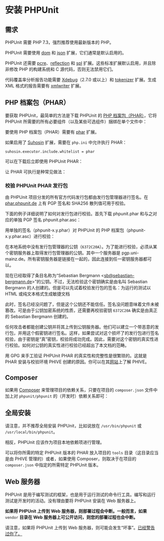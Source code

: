安装 PHPUnit
============

需求
----

PHPUnit 需要 PHP 7.3，强烈推荐使用最新版本的 PHP。

PHPUnit 需要使用 [dom](http://php.net/manual/en/dom.setup.php) 和
[json](http://php.net/manual/en/json.installation.php)
扩展，它们通常是默认启用的。

PHPUnit 还需要
[pcre](http://php.net/manual/en/pcre.installation.php)、[reflection](http://php.net/manual/en/reflection.installation.php)
和 [spl](http://php.net/manual/en/spl.installation.php)
扩展。这些标准扩展默认启用，并且除非修改 PHP 的构建系统和 C
源代码，否则无法禁用它们。

代码覆盖率分析报告功能需要 [Xdebug](http://xdebug.org/)（2.7.0
或以上）和
[tokenizer](http://php.net/manual/en/tokenizer.installation.php)
扩展。生成 XML 格式的报告需要有
[xmlwriter](http://php.net/manual/en/xmlwriter.installation.php) 扩展。

PHP 档案包（PHAR）
------------------

要获取 PHPUnit，最简单的方法是下载 PHPUnit 的 [PHP
档案包（PHAR）](http://php.net/phar)，它将 PHPUnit
所需要的所有必要组件（以及某些可选组件）捆绑在单个文件中：

要使用 PHP 档案包（PHAR）需要有
[phar](http://php.net/manual/en/phar.installation.php) 扩展。

如果启用了 [Suhosin](http://suhosin.org/) 扩展，需要在 `php.ini`
中允许执行 PHAR：

    suhosin.executor.include.whitelist = phar

可以在下载后立即使用 PHPUnit PHAR：

让 PHAR 可执行是种常见做法：

### 校验 PHPUnit PHAR 发行包

由 PHPUnit 项目分发的所有官方代码发行包都由发行包管理器进行签名。在
[phar.phpunit.de](https://phar.phpunit.de/) 上有 PGP 签名和 SHA256
散列值可用于校验。

下面的例子详细说明了如何对发行包进行校验。首先下载 phpunit.phar
和与之对应的单独 PGP 签名 phpunit.phar.asc：

用单独的签名（phpunit-x.y.phar）对 PHPUnit 的 PHP
档案包（phpunit-x.y.phar.asc）进行校验：

在本地系统中没有发行包管理器的公钥（`6372C20A`）。为了能进行校验，必须从某个密钥服务器上取得发行包管理器的公钥。其中一个服务器是
pgp.uni-mainz.de。所有密钥服务器是链接在一起的，因此连接到任一密钥服务器都可以。

现在已经取得了条目名称为“Sebastian Bergmann
&lt;<sb@sebastian-bergmann.de>&gt;”的公钥。不过，无法检验这个密钥确实是由名叫
Sebastian Bergmann
的人创建的。但是可以先试着校验发行包的签名：为运行的测试以 HTML
或纯文本格式生成敏捷文档

此时，签名已经没问题了，但是这个公钥还不能信任。签名没问题意味着文件未被篡改。可是由于公钥加密系统的性质，还需要再校验密钥
`6372C20A` 确实是由真正的 Sebastian Bergmann 创建的。

任何攻击者都能创建公钥并将其上传到公钥服务器。他们可以建立一个带恶意的发行包，并用这个假密钥进行签名。这样，如果尝试对这个损坏了的发行包进行签名校验，由于密钥是“真”密钥，校验将成功完成。因此，需要对这个密钥的真实性进行校验。如何对公钥的真实性进行校验已经超出了本文档的范畴。

用 GPG 来手工验证 PHPUnit PHAR 的真实性和完整性是很繁琐的。这就是 PHAR
安装与校验环境 PHIVE
创建的原因。你可以在其[网站](https://phar.io/)上了解 PHIVE。

Composer
--------

如果用 [Composer](https://getcomposer.org/)
来管理项目的依赖关系，只要在项目的 `composer.json` 文件中加上对
`phpunit/phpunit` 的（开发时）依赖关系即可：

全局安装
--------

请注意，并不推荐全局安装 PHPUnit，比如说放在 `/usr/bin/phpunit` 或
`/usr/local/bin/phpunit`。

相反，PHPUnit 应该作为项目本地依赖项进行管理。

可以将你所需的特定 PHPUnit 版本的 PHAR 放入项目的 `tools`
目录（这目录应当是由 PHIVE 管理的）或者，如果使用
Composer，则取决于在项目的 `composer.json` 中指定的所需特定 PHPUnit
版本。

Web 服务器
----------

PHPUnit
是用于编写测试的框架，也是用于运行测试的命令行工具。编写和运行测试是开发时的活动。没有理由要将
PHPUnit 安装在 Web 服务器上。

**如果将 PHPUnit 上传到 Web 服务器，则部署过程会中断。一般而言，如果**
`vendor` **目录在 Web 服务器上可公开访问，则您的部署过程也会中断。**

请注意，如果将 PHPUnit 上传到 Web
服务器，则可能会发生“坏事”。[已经警告过你了。](https://thephp.cc/news/2020/02/phpunit-a-security-risk)
